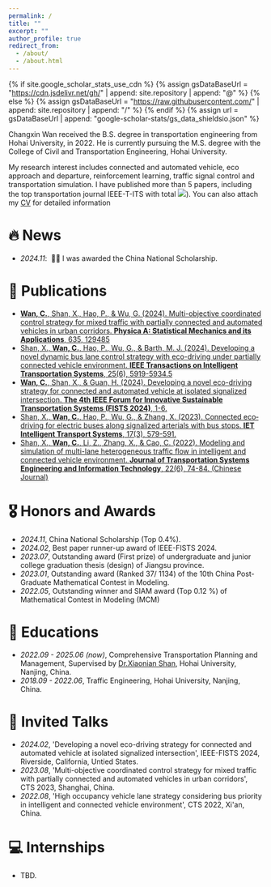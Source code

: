 ```yaml
---
permalink: /
title: ""
excerpt: ""
author_profile: true
redirect_from: 
  - /about/
  - /about.html
---
```


{% if site.google_scholar_stats_use_cdn %}
{% assign gsDataBaseUrl = "https://cdn.jsdelivr.net/gh/" | append: site.repository | append: "@" %}
{% else %}
{% assign gsDataBaseUrl = "https://raw.githubusercontent.com/" | append: site.repository | append: "/" %}
{% endif %}
{% assign url = gsDataBaseUrl | append: "google-scholar-stats/gs_data_shieldsio.json" %}

<span class='anchor' id='about-me'></span>

Changxin Wan received the B.S. degree in transportation engineering from Hohai University, in 2022. He is currently pursuing the M.S. degree with the College of Civil and Transportation Engineering, Hohai University.

My research interest includes connected and automated vehicle, eco approach and departure, reinforcement learning, traffic signal control and transportation simulation. I have published more than 5 papers, including the top transportation journal IEEE-T-ITS with total <a href='https://scholar.google.com/citations?user=M4nRQeMAAAAJ'><img src="https://img.shields.io/endpoint?url={{ url | url_encode }}&logo=Google%20Scholar&labelColor=f6f6f6&color=9cf&style=flat&label=citations"></a>). You can also attach my [CV](Acadamic_CV_Changxin_Wan.pdf) for detailed information


# 🔥 News
- *2024.11*: &nbsp;🎉🎉 I was awarded the China National Scholarship.  

# 📝 Publications 
- [**Wan, C.**, Shan, X., Hao, P., & Wu, G. (2024). Multi-objective coordinated control strategy for mixed traffic with partially connected and automated vehicles in urban corridors. **Physica A: Statistical Mechanics and its Applications**, 635, 129485](https://www.sciencedirect.com/science/article/abs/pii/S0378437123010403)
- [Shan, X., **Wan, C.**, Hao, P., Wu, G., & Barth, M. J. (2024). Developing a novel dynamic bus lane control strategy with eco-driving under partially connected vehicle environment. **IEEE Transactions on Intelligent Transportation Systems**, 25(6), 5919-5934.5](https://ieeexplore.ieee.org/abstract/document/10400977)
- [**Wan, C.**, Shan, X., & Guan, H. (2024). Developing a novel eco-driving strategy for connected and automated vehicle at isolated signalized intersection. **The 4th IEEE Forum for Innovative Sustainable Transportation Systems (FISTS 2024)**, 1-6.](https://ieeexplore.ieee.org/abstract/document/10485602)
- [Shan, X., **Wan, C.**, Hao, P., Wu, G., & Zhang, X. (2023). Connected eco‐driving for electric buses along signalized arterials with bus stops. **IET Intelligent Transport Systems**, 17(3), 579-591.](https://ietresearch.onlinelibrary.wiley.com/doi/full/10.1049/itr2.12285)
- [Shan, X., **Wan, C.**, Li, Z., Zhang, X., & Cao, C. (2022). Modeling and simulation of multi-lane heterogeneous traffic flow in intelligent and connected vehicle environment. **Journal of Transportation Systems Engineering and Information Technology**, 22(6), 74-84. (Chinese Journal)](http://www.tseit.org.cn/CN/abstract/abstract50541.shtml)

# 🎖 Honors and Awards
- *2024.11*, China National Scholarship (Top 0.4%).
- *2024.02*, Best paper runner-up award of IEEE-FISTS 2024.
- *2023.07*, Outstanding award (First prize) of undergraduate and junior college graduation thesis (design) of Jiangsu province.
- *2023.01*, Outstanding award (Ranked 37/ 1134) of the 10th China Post-Graduate Mathematical Contest in Modeling.
- *2022.05*, Outstanding winner and SIAM award (Top 0.12 %) of Mathematical Contest in Modeling (MCM)

# 📖 Educations
- *2022.09 - 2025.06 (now)*, Comprehensive Transportation Planning and Management, Supervised by [Dr.Xiaonian Shan](https://ccte.hhu.edu.cn/2021/0906/c6263a227535/page.htm), Hohai University, Nanjing, China. 
- *2018.09 - 2022.06*, Traffic Engineering, Hohai University, Nanjing, China. 

# 💬 Invited Talks
- *2024.02*, 'Developing a novel eco-driving strategy for connected and automated vehicle at isolated signalized intersection', IEEE-FISTS 2024, Riverside, California, Untied States.
- *2023.08*, 'Multi-objective coordinated control strategy for mixed traffic with partially connected and automated vehicles in urban corridors', CTS 2023, Shanghai, China.
- *2022.08*, 'High occupancy vehicle lane strategy considering bus priority in intelligent and connected vehicle environment', CTS 2022, Xi'an, China. 

# 💻 Internships
- TBD.
